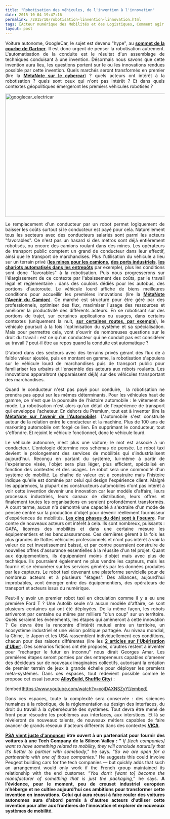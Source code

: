 ```yaml
---
title: "Robotisation des véhicules, de l'invention à l'innovation"
date: 2015-10-04 19:47:16
permalink: /2015/10/robotisation-linvention-linnovation.html
tags: [Acteur numérique des Mobilités et des Logistiques, Comment agir pour changer les pratiques ?, commuter, cybercar, cygne noir, google, innovation, intelligence collective, Non classé]
layout: post
---
```


<p style="text-align: justify">Voiture autonome, GoogleCar, le sujet est devenu "hype", au <strong><a href="http://www.silicon.fr/gartner-hype-cycle-2015-voiture-connectee-autonome-124683.html" target="_blank">sommet de la courbe de Gartner</a></strong>. Il est donc urgent de penser la robotisation autrement. L'automatisation de la conduite est le résultat d'un assemblage de techniques conduisant à une invention. Désormais nous savons que cette invention aura lieu, les questions portent sur le ou les innovations rendues possible par cette invention. Quels marchés seront transformés en premier (lire la <a href="https://gabrielplassat.github.io/transportsdufutur/2014/04/metanote-20-la-voiture-sans-conducteur-la-chimere.html" target="_blank"><strong>MétaNote sur le cybercar</strong></a>) ? quels acteurs ont intérêt à la robotisation ? quels sont ceux qui n'ont pas intérêt ? Et dans quels contextes géopolitiques émergeront les premiers véhicules robotisés ?</p>

<p style="text-align: justify"><a href="https://gabrielplassat.github.io/transportsdufutur/wp-content/uploads/sites/6/2015/10/googlecar_electricar.jpg"><img class=" size-full wp-image-4092 aligncenter" src="https://gabrielplassat.github.io/transportsdufutur/wp-content/uploads/sites/6/2015/10/googlecar_electricar.jpg" alt="googlecar_electricar" width="846" height="389" /></a></p>

<p style="text-align: justify"><!--more--></p>

<p style="text-align: justify">Le remplacement d'un conducteur par un robot permet logiquement de baisser les coûts surtout si le conducteur est payé pour cela. Naturellement tous les secteurs avec des conducteurs salariés sont parmi les acteurs "favorables". Ce n'est pas un hasard si des métros sont déjà entièrement robotisés, ou encore des camions roulant dans des mines. Les opérateurs de transport public comptent un grand de conducteur dans leur effectif, ainsi que le transport de marchandises. Plus l'utilisation du véhicule a lieu sur un terrain privé (<a href="http://www.24hgold.com/francais/actualite-or-argent-des-poids-lourds-autonomes-arrivent-dans-les-mines-de-l-alberta.aspx?article=7029296246H11690&redirect=false&contributor=Mish." target="_blank"><strong>les mines pour les camions</strong></a>, <a href="http://wardsauto.com/vehicles-technology/singapore-deploy-driverless-vehicles-ports" target="_blank"><strong>des ports industriels</strong></a>, <a href="http://www.lesechos.fr/26/03/2015/LesEchos/21906-126-ECH_balyo-robotise-les-chariots-de-manutention.htm" target="_blank"><strong>les chariots automatisés dans les entrepôts</strong></a> par exemple), plus les conditions sont donc "favorables" à la robotisation. Puis nous progresserons sur l'élargissement de ce contexte par l'abaissement des coûts, par le travail légal et réglementaire : dans des couloirs dédiés pour les autobus, des portions d'autoroute. Le véhicule lourd affiche de biens meilleures conditions pour accueillir les premières innovations (lire la <a href="https://gabrielplassat.github.io/transportsdufutur/2013/07/metanote-16-lavenir-du-camion.html" target="_blank"><strong>MétaNote l'Avenir du Camion</strong></a>). Ce marché est structuré pour être géré par des professionnels, optimiser des flux, maximiser l'usage des ressources et améliorer la productivité des différents acteurs. En se robotisant sur des portions de trajet, sur certaines applications ou usages, dans certains contextes (uniquement la nuit, <a href="http://www.zdnet.fr/actualites/les-camions-autonomes-en-test-sur-les-routes-allemandes-cette-annee-39822950.htm" target="_blank"><strong>sur certaines routes, par exemple</strong></a>), le véhicule poursuit à la fois l'optimisation du système et sa spécialisation. Mais pour permettre cela, vont s'ouvrir de nombreuses questions sur le droit du travail : est ce qu'un conducteur qui ne conduit pas est considérer au travail ? peut-il être au repos quand la conduite est automatique ?</p>

<p style="text-align: justify">D'abord dans des secteurs avec des terrains privés gérant des flux de à faible valeur ajoutée, puis en montant en gamme, la robotisation s'appuiera sur le véhicule lourd de marchandises puis de transport public pour familiariser les urbains et l'ensemble des acteurs aux robots roulants. Les innovations apparaitront (apparaissent déjà) sur des véhicules transportant des marchandises.</p>

<p style="text-align: justify">Quand le conducteur n'est pas payé pour conduire,  la robotisation ne prendra pas appui sur les mêmes déterminants. Pour les véhicules haut de gamme, ce n'est que la poursuite de l'histoire automobile : le vêtement de mode. La robotisation n'est alors qu'un détail de l'expérience de transport qui enveloppe l'acheteur. En dehors du Premium, tout est à inventer (lire la <a href="https://gabrielplassat.github.io/transportsdufutur/2012/07/lavenir-de-lautomobile.html" target="_blank"><strong>MétaNote sur l'avenir de l'Automobile</strong></a>). L'automobile s'est construite autour de la relation entre le conducteur et la machine. Plus de 100 ans de marketing automobile ont forgé ce lien. En supprimant le conducteur, tout s'effondre. Et rejoint le véhicule fonctionnel, donc le véhicule lourd.</p>

<p style="text-align: justify">Le véhicule autonome, n'est plus une voiture; le mot est associé à un conducteur. L'ontologie détermine nos schémas de pensée. Le robot taxi devient le prolongement des services de mobilités qui s'industrialisent aujourd'hui. Reconçu en partant du système, lui-même à partir de l'expérience visée, l'objet sera plus léger, plus efficient, spécialisé en fonction des contextes et des usages. Le robot sera une commodité d'un système de mobilité. La chaîne de valeur est à construire mais l'histoire indique qu'elle est dominée par celui qui design l'expérience client. Malgré les apparences, la plupart des constructeurs automobiles n'ont pas intérêt à voir cette invention devenir une innovation car leur modèle d'affaire, leurs processus industriels, leurs canaux de distribution, leurs offres et finalement toutes les organisations en seraient profondément transformés. A court terme, aucun n'a démontré une capacité à s'extraire d'un mode de pensée centré sur la production d'objet pour devenir réellement fournisseur d'expériences de mobilités. <a href="http://www.latribune.fr/opinions/tribunes/transition-numerique-les-cinq-etapes-du-deni-468080.html" target="_blank"><strong>Les cinq phases du déni sont à l'oeuvre</strong></a>. Par contre de nouveaux acteurs ont intérêt à cela. Ils sont nombreux, puissants : GAFA, licornes des mobilités et dans une certaine mesure les équipementiers et les banquassurances. Ces dernières gèrent à la fois les plus grandes de flottes véhicules professionnels et n'ont pas intérêt à voir la valeur de cet investissement baissé, et par contre pourraient construire de nouvelles offres d'assurance essentielles à la réussite d'un tel projet. Quant aux équipementiers, ils équiperaient moins d'objet mais avec plus de technique. Ils pourraient également ne plus vendre les capteurs, mais les fournir et se rémunérer sur les services générés par les données produites par les capteurs. Le robot taxi devenant une plateforme servicielle pour de nombreux acteurs et à plusieurs "étages". Des alliances, aujourd'hui improbables, vont émerger entre des équipementiers, des opérateurs de transport et acteurs issus du numérique.</p>

<p style="text-align: justify">Peut-il y avoir un premier robot taxi en circulation comme il y a eu une première Ford T ? Une Autolib seule n'a aucun modèle d'affaire, ce sont plusieurs centaines qui ont été déployées. De la même façon, les robots arriveront par centaine ou même par milliers "d'un coup" sur un territoire. Quels seraient les évènements, les étapes qui amèneront à cette innovation ? Ce devra être la rencontre d'intérêt mutuel entre un territoire, un écosystème industriel et une vision politique partagée. Au niveau mondial, la Chine, le Japon et les USA rassemblent individuellement ces conditions, chacun pour des raisons différentes (lire les <a href="https://gabrielplassat.github.io/transportsdufutur/2015/07/puis-viendra-luberisation-duber.html" target="_blank"><strong>2 articles sur l'Ubérisation d'Uber</strong></a>). Des scénarios fictions ont été proposés, d'autres restent à inventer pour "recharger le futur en inconnu" nous dirait Georges Amar. Les premières étapes seront portées par des entrepreneurs capables d'amener des décideurs sur de nouveaux imaginaires collectifs, autorisant la création de premier terrain de jeux à grande échelle pour déployer les premiers méta-systèmes. Dans ces espaces, tout redevient possible comme le propose cet essai (source <a href="http://alloybuild.com/portfolio/all/shuffle-city/" target="_blank"><strong>AlloyBuild, Shuffle City</strong></a>) :</p>

[embed]https://www.youtube.com/watch?v=xojDAXNSZyY[/embed]

<p style="text-align: justify">Dans ces espaces, toute la complexité sera conservée : des sciences humaines à la robotique, de la réglementation au design des interfaces, du droit du travail à la cybersécurité des systèmes. Tout devra être mené de front pour résoudre les problèmes aux interfaces, aux interstices. Et là se révèleront de nouveaux talents, de nouveaux métiers capables de faire avancer de grands réseaux d'acteurs différents dans des contextes <a href="https://gabrielplassat.github.io/transportsdufutur/2013/07/light-foot-print-strategy.html" target="_blank"><strong>VICA</strong></a>.</p>

<p style="text-align: justify"><strong><a href="http://www.ft.com/intl/cms/s/0/2f1c4eea-5c7e-11e5-a28b-50226830d644.html#axzz3ndCRchx1" target="_blank">PSA vient juste d'annoncer</a> être ouvert à un partenariat pour fournir des voitures à une Tech Company de la Silicon Valley : " </strong><em>If [tech companies] want to have something related to mobility, they will conclude naturally that it’s better to partner with somebody</em>,” he says. “<em>So we are open for a partnership with one of those companies.</em>” He suggests this could involve Peugeot building cars for the tech companies — but quickly adds that such an arrangement would only work if the French group maintained its relationship with the end customer. “<em>You don’t [want to] become the manufacturer of something that is just the packaging,</em>” he says. <strong>A l'évidence, pour le moment, peu de creuset industriel européen n'héberge et ne cultive aujourd'hui ces ambitions pour transformer cette invention en innovations. Celui qui aura réussi à faire rouler des voitures autonomes aura d'abord permis à d'autres acteurs d'utiliser cette invention pour aller aux frontières de l'innovation et explorer de nouveaux systèmes de mobilité. </strong></p>

<p style="text-align: justify"><strong>

</strong></p>

<p style="text-align: justify"></p>
